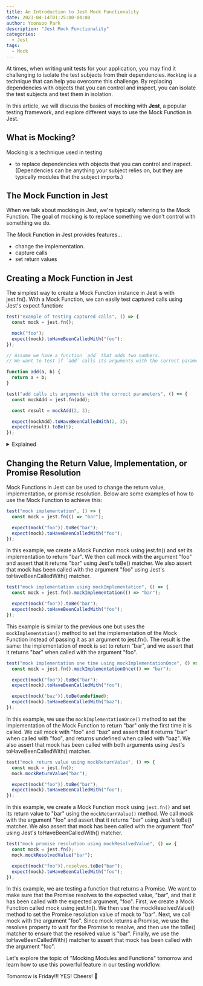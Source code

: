 ```yaml
---
title: An Introduction to Jest Mock Functionality
date: 2023-04-14T01:25:00-04:00
author: Yoonsoo Park
description: "Jest Mock Functionality"
categories:
  - Jest
tags:
  - Mock
---
```


At times, when writing unit tests for your application, you may find it challenging to isolate the test subjects from their dependencies. `Mocking` is a technique that can help you overcome this challenge. By replacing dependencies with objects that you can control and inspect, you can isolate the test subjects and test them in isolation.

In this article, we will discuss the basics of mocking with **Jest**, a popular testing framework, and explore different ways to use the Mock Function in Jest.

## What is Mocking?

Mocking is a technique used in testing

- to replace dependencies with objects that you can control and inspect. (Dependencies can be anything your subject relies on, but they are typically modules that the subject imports.)

## The Mock Function in Jest

When we talk about mocking in Jest, we're typically referring to the Mock Function. The goal of mocking is to replace something we don’t control with something we do.

The Mock Function in Jest provides features...

- change the implementation.
- capture calls
- set return values

## Creating a Mock Function in Jest

The simplest way to create a Mock Function instance in Jest is with jest.fn(). With a Mock Function, we can easily test captured calls using Jest's expect function:

```typescript
test("example of testing captured calls", () => {
  const mock = jest.fn();

  mock("foo");
  expect(mock).toHaveBeenCalledWith("foo");
});
```

```typescript
// Assume we have a function `add` that adds two numbers.
// We want to test if `add` calls its arguments with the correct parameters.

function add(a, b) {
  return a + b;
}

test("add calls its arguments with the correct parameters", () => {
  const mockAdd = jest.fn(add);

  const result = mockAdd(2, 3);

  expect(mockAdd).toHaveBeenCalledWith(2, 3);
  expect(result).toBe(5);
});
```

<details>
<summary>Explained</summary>
In this example, we create a Mock Function `mockAdd` using `jest.fn()`, passing in the `add` function as its implementation. We then call `mockAdd` with arguments `2` and `3` and assert that it has been called with the correct parameters using Jest's `toHaveBeenCalledWith()` matcher. Finally, we assert that the result of `mockAdd(2, 3)` is `5`. This allows us to test that the `add` function is called with the correct parameters without having to call the real implementation of `add`.
</details>

## Changing the Return Value, Implementation, or Promise Resolution

Mock Functions in Jest can be used to change the return value, implementation, or promise resolution. Below are some examples of how to use the Mock Function to achieve this:

```typescript
test("mock implementation", () => {
  const mock = jest.fn(() => "bar");

  expect(mock("foo")).toBe("bar");
  expect(mock).toHaveBeenCalledWith("foo");
});
```

In this example, we create a Mock Function mock using jest.fn() and set its implementation to return "bar". We then call mock with the argument "foo" and assert that it returns "bar" using Jest's toBe() matcher. We also assert that mock has been called with the argument "foo" using Jest's toHaveBeenCalledWith() matcher.

```typescript
test("mock implementation using mockImplementation", () => {
  const mock = jest.fn().mockImplementation(() => "bar");

  expect(mock("foo")).toBe("bar");
  expect(mock).toHaveBeenCalledWith("foo");
});
```

This example is similar to the previous one but uses the `mockImplementation()` method to set the implementation of the Mock Function instead of passing it as an argument to jest.fn(). The result is the same: the implementation of mock is set to return "bar", and we assert that it returns "bar" when called with the argument "foo".

```typescript
test("mock implementation one time using mockImplementationOnce", () => {
  const mock = jest.fn().mockImplementationOnce(() => "bar");

  expect(mock("foo")).toBe("bar");
  expect(mock).toHaveBeenCalledWith("foo");

  expect(mock("baz")).toBe(undefined);
  expect(mock).toHaveBeenCalledWith("baz");
});
```

In this example, we use the `mockImplementationOnce()` method to set the implementation of the Mock Function to return "bar" only the first time it is called. We call mock with "foo" and "baz" and assert that it returns "bar" when called with "foo", and returns undefined when called with "baz". We also assert that mock has been called with both arguments using Jest's toHaveBeenCalledWith() matcher.

```typescript
test("mock return value using mockReturnValue", () => {
  const mock = jest.fn();
  mock.mockReturnValue("bar");

  expect(mock("foo")).toBe("bar");
  expect(mock).toHaveBeenCalledWith("foo");
});
```

In this example, we create a Mock Function mock using `jest.fn()` and set its return value to "bar" using the `mockReturnValue()` method. We call mock with the argument "foo" and assert that it returns "bar" using Jest's toBe() matcher. We also assert that mock has been called with the argument "foo" using Jest's toHaveBeenCalledWith() matcher.

```typescript
test("mock promise resolution using mockResolvedValue", () => {
  const mock = jest.fn();
  mock.mockResolvedValue("bar");

  expect(mock("foo")).resolves.toBe("bar");
  expect(mock).toHaveBeenCalledWith("foo");
});
```

In this example, we are testing a function that returns a Promise. We want to make sure that the Promise resolves to the expected value, "bar", and that it has been called with the expected argument, "foo".
First, we create a Mock Function called mock using jest.fn(). We then use the mockResolvedValue() method to set the Promise resolution value of mock to "bar".
Next, we call mock with the argument "foo". Since mock returns a Promise, we use the resolves property to wait for the Promise to resolve, and then use the toBe() matcher to ensure that the resolved value is "bar".
Finally, we use the toHaveBeenCalledWith() matcher to assert that mock has been called with the argument "foo".

Let's explore the topic of "Mocking Modules and Functions" tomorrow and learn how to use this powerful feature in our testing workflow.

Tomorrow is Friday!!! YES!
Cheers! 🍺
